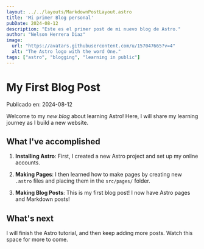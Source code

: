 ```yaml
---
layout: ../../layouts/MarkdownPostLayout.astro
title: 'Mi primer Blog personal'
pubDate: 2024-08-12
description: "Este es el primer post de mi nuevo blog de Astro."
author: "Nelson Herrera Diaz"
image:
  url: "https://avatars.githubusercontent.com/u/157047665?v=4"
  alt: "The Astro logo with the word One."
tags: ["astro", "blogging", "learning in public"]
---
```


# My First Blog Post

Publicado en: 2024-08-12

Welcome to my _new blog_ about learning Astro! Here, I will share my learning journey as I build a new website.

## What I've accomplished

1. **Installing Astro**: First, I created a new Astro project and set up my online accounts.

2. **Making Pages**: I then learned how to make pages by creating new `.astro` files and placing them in the `src/pages/` folder.

3. **Making Blog Posts**: This is my first blog post! I now have Astro pages and Markdown posts!

## What's next

I will finish the Astro tutorial, and then keep adding more posts. Watch this space for more to come.
